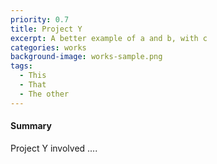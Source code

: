 ```yaml
---
priority: 0.7
title: Project Y
excerpt: A better example of a and b, with c
categories: works
background-image: works-sample.png
tags:
  - This
  - That
  - The other
---
```


#### Summary

Project Y involved ....
